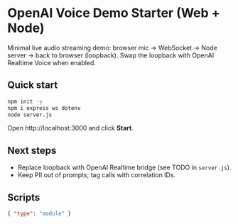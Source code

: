 # OpenAI Voice Demo Starter (Web + Node)

Minimal live audio streaming demo: browser mic → WebSocket → Node server → back to browser (loopback).
Swap the loopback with OpenAI Realtime Voice when enabled.

## Quick start
```bash
npm init -y
npm i express ws dotenv
node server.js
```
Open http://localhost:3000 and click **Start**.

## Next steps
- Replace loopback with OpenAI Realtime bridge (see TODO in `server.js`).
- Keep PII out of prompts; tag calls with correlation IDs.

## Scripts
```json
{ "type": "module" }
```
